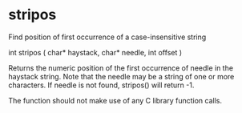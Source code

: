 # stripos
Find position of first occurrence of a case-insensitive string

int stripos ( char* haystack, char* needle, int offset )

Returns the numeric position of the first occurrence of needle in the haystack string. Note that the needle may be a string of one or more characters. If needle is not found, stripos() will return -1.

The function should not make use of any C library function calls.
